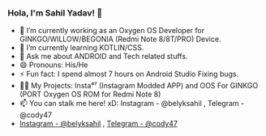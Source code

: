 ### Hola, I'm Sahil Yadav! 👋

- 🔭 I’m currently working as an Oxygen OS Developer for GINKGO/WILLOW/BEGONIA (Redmi Note 8/8T/PRO) Device.
- 🌱 I’m currently learning KOTLIN/CSS.
- 💬 Ask me about ANDROID and Tech related stuffs.
- 😄 Pronouns: His/He
- ⚡ Fun fact: I spend almost 7 hours on Android Studio Fixing bugs.
- 👨‍💻 My Projects: Insta⁴⁷ (Instagram Modded APP) and OOS For GINKGO (PORT Oxygen OS ROM for Redmi Note 8)
- 📫 You can stalk me here! xD: Instagram - @belyksahil , Telegram - @cody47
- [Instagram - @belyksahil](https://www.instagram.com/belyksahil/) , [Telegram - @cody47](https://t.me/cody47)
